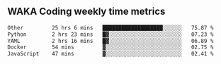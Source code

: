 <!--START_SECTION:waka-->
## WAKA Coding weekly time metrics
```txt
Other         25 hrs 6 mins   ███████████████████░░░░░░   75.87 %
Python        2 hrs 23 mins   █▓░░░░░░░░░░░░░░░░░░░░░░░   07.23 %
YAML          2 hrs 16 mins   █▓░░░░░░░░░░░░░░░░░░░░░░░   06.89 %
Docker        54 mins         ▓░░░░░░░░░░░░░░░░░░░░░░░░   02.75 %
JavaScript    47 mins         ▓░░░░░░░░░░░░░░░░░░░░░░░░   02.41 %
```

<!--END_SECTION:waka--> 
 
